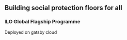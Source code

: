 
## Building social protection floors for all
### ILO Global Flagship Programme

Deployed on gatsby cloud